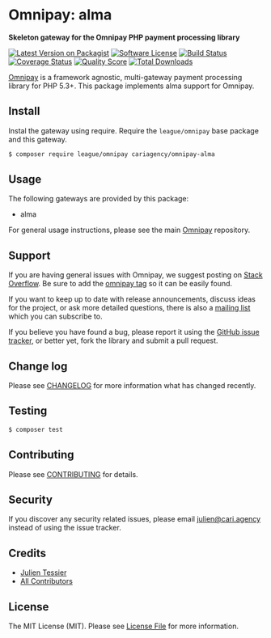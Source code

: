 # Omnipay: alma

**Skeleton gateway for the Omnipay PHP payment processing library**

[![Latest Version on Packagist](https://img.shields.io/packagist/v/cariagency/omnipay-alma.svg?style=flat-square)](https://packagist.org/packages/cariagency/omnipay-alma)
[![Software License](https://img.shields.io/badge/license-MIT-brightgreen.svg?style=flat-square)](LICENSE.md)
[![Build Status](https://img.shields.io/travis/cariagency/omnipay-alma/master.svg?style=flat-square)](https://travis-ci.org/cariagency/omnipay-alma)
[![Coverage Status](https://img.shields.io/scrutinizer/coverage/g/cariagency/omnipay-alma.svg?style=flat-square)](https://scrutinizer-ci.com/g/cariagency/omnipay-alma/code-structure)
[![Quality Score](https://img.shields.io/scrutinizer/g/cariagency/omnipay-alma.svg?style=flat-square)](https://scrutinizer-ci.com/g/cariagency/omnipay-alma)
[![Total Downloads](https://img.shields.io/packagist/dt/cariagency/omnipay-alma.svg?style=flat-square)](https://packagist.org/packages/cariagency/omnipay-alma)


[Omnipay](https://github.com/thephpleague/omnipay) is a framework agnostic, multi-gateway payment
processing library for PHP 5.3+. This package implements alma support for Omnipay.

## Install

Instal the gateway using require. Require the `league/omnipay` base package and this gateway.

``` bash
$ composer require league/omnipay cariagency/omnipay-alma
```

## Usage

The following gateways are provided by this package:

 * alma

For general usage instructions, please see the main [Omnipay](https://github.com/thephpleague/omnipay) repository.

## Support

If you are having general issues with Omnipay, we suggest posting on
[Stack Overflow](http://stackoverflow.com/). Be sure to add the
[omnipay tag](http://stackoverflow.com/questions/tagged/omnipay) so it can be easily found.

If you want to keep up to date with release announcements, discuss ideas for the project,
or ask more detailed questions, there is also a [mailing list](https://groups.google.com/forum/#!forum/omnipay) which
you can subscribe to.

If you believe you have found a bug, please report it using the [GitHub issue tracker](https://github.com/cariagency/omnipay-alma/issues),
or better yet, fork the library and submit a pull request.

## Change log

Please see [CHANGELOG](CHANGELOG.md) for more information what has changed recently.

## Testing

``` bash
$ composer test
```

## Contributing

Please see [CONTRIBUTING](CONTRIBUTING.md) for details.

## Security

If you discover any security related issues, please email julien@cari.agency instead of using the issue tracker.

## Credits

- [Julien Tessier](https://github.com/julienmru)
- [All Contributors](../../contributors)

## License

The MIT License (MIT). Please see [License File](LICENSE.md) for more information.
